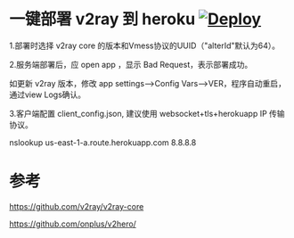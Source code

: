 # 一键部署 v2ray 到 heroku  [![Deploy](https://www.herokucdn.com/deploy/button.png)](https://heroku.com/deploy)

1.部署时选择 v2ray core 的版本和Vmess协议的UUID（"alterId"默认为64）。

2.服务端部署后，应 open app ，显示 Bad Request，表示部署成功。

  如更新 v2ray 版本，修改 app settings-->Config Vars-->VER，程序自动重启，通过view Logs确认。

3.客户端配置 client_config.json, 建议使用 websocket+tls+herokuapp IP 传输协议。

nslookup  us-east-1-a.route.herokuapp.com 8.8.8.8


# 参考 
https://github.com/v2ray/v2ray-core

https://github.com/onplus/v2hero/
